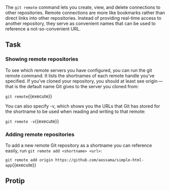 The `git remote` command lets you create, view, and delete connections to other repositories. Remote connections 
are more like bookmarks rather than direct links into other repositories. Instead of providing real-time access to 
another repository, they serve as convenient names that can be used to reference a not-so-convenient URL.

## Task

### Showing remote repositories

To see which remote servers you have configured, you can run the git remote command. It lists the shortnames of each 
remote handle you’ve specified. If you’ve cloned your repository, you should at least see origin — that is the default 
name Git gives to the server you cloned from:

```git remote```{{execute}}

You can also specify -v, which shows you the URLs that Git has stored for the shortname to be used when reading and writing to that remote:

```git remote -v```{{execute}}

### Adding remote repositories

To add a new remote Git repository as a shortname you can reference easily, run `git remote add <shortname> <url>`:

```git remote add origin https://github.com/aossama/simple-html-app```{{execute}}

## Protip

